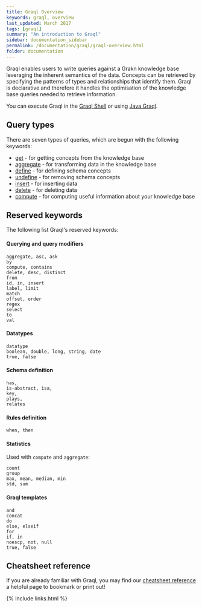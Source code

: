 ```yaml
---
title: Graql Overview
keywords: graql, overview
last_updated: March 2017
tags: [graql]
summary: "An introduction to Graql"
sidebar: documentation_sidebar
permalink: /documentation/graql/graql-overview.html
folder: documentation
---
```


Graql enables users to write queries against a Grakn knowledge base leveraging the inherent semantics of the data.
Concepts can be retrieved by specifying the patterns of types and relationships that identify them. Graql is declarative
and therefore it handles the optimisation of the knowledge base queries needed to retrieve information.

You can execute Graql in the [Graql Shell](graql-shell.html) or using [Java
Graql](../developing-with-java/java-graql.html).

## Query types

There are seven types of queries, which are begun with the following keywords:
- [get](dml.html#get-query) - for getting concepts from the knowledge base
- [aggregate](dml.html#aggregate-query) - for transforming data in the knowledge base
- [define](ddl.html#define-query) - for defining schema concepts
- [undefine](ddl.html#undefine-query) - for removing schema concepts
- [insert](insert-queries.html) - for inserting data
- [delete](delete-queries.html) - for deleting data
- [compute](compute-queries.html) - for computing useful information about your knowledge base

## Reserved keywords

The following list Graql's reserved keywords:

#### Querying and query modifiers

```graql-test-ignore
aggregate, asc, ask
by
compute, contains
delete, desc, distinct
from
id, in, insert
label, limit
match
offset, order
regex
select
to
val
```

#### Datatypes

```graql-test-ignore
datatype
boolean, double, long, string, date
true, false
```

#### Schema definition

```graql-test-ignore
has,
is-abstract, isa, 
key,
plays,
relates
```

#### Rules definition

```graql-test-ignore
when, then
```

#### Statistics 
Used with `compute` and `aggregate`:

```graql-test-ignore
count
group
max, mean, median, min
std, sum
```

#### Graql templates

```graql-template
and
concat
do
else, elseif
for
if, in
noescp, not, null
true, false
```

## Cheatsheet reference
If you are already familiar with Graql, you may find our [cheatsheet reference](graql-cheatsheet.html) a helpful page to bookmark or print out!

{% include links.html %}

